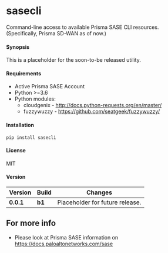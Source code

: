 # sasecli
Command-line access to available Prisma SASE CLI resources. (Specifically, Prisma SD-WAN as of now.)

#### Synopsis
This is a placeholder for the soon-to-be released utility. 

#### Requirements
* Active Prisma SASE Account
* Python >=3.6
* Python modules:
    * cloudgenix - <http://docs.python-requests.org/en/master/>
    * fuzzywuzzy - <https://github.com/seatgeek/fuzzywuzzy/>

#### Installation
`pip install sasecli`

#### License
MIT

#### Version
| Version | Build | Changes |
| ------- | ----- | ------- |
| **0.0.1** | **b1** | Placeholder for future release. |

## For more info
 * Please look at Prisma SASE information on <https://docs.paloaltonetworks.com/sase>